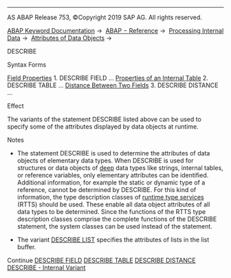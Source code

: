   

* * *

AS ABAP Release 753, ©Copyright 2019 SAP AG. All rights reserved.

[ABAP Keyword Documentation](javascript:call_link\('abenabap.htm'\)) →  [ABAP − Reference](javascript:call_link\('abenabap_reference.htm'\)) →  [Processing Internal Data](javascript:call_link\('abenabap_data_working.htm'\)) →  [Attributes of Data Objects](javascript:call_link\('abendescribe_field.htm'\)) → 

DESCRIBE

Syntax Forms

[Field Properties](javascript:call_link\('abapdescribe_field.htm'\))
1\. DESCRIBE FIELD ...
[Properties of an Internal Table](javascript:call_link\('abapdescribe_table.htm'\))
2\. DESCRIBE TABLE ...
[Distance Between Two Fields](javascript:call_link\('abapdescribe_distance.htm'\))
3\. DESCRIBE DISTANCE ...

Effect

The variants of the statement DESCRIBE listed above can be used to specify some of the attributes displayed by data objects at runtime.

Notes

-   The statement DESCRIBE is used to determine the attributes of data objects of elementary data types. When DESCRIBE is used for structures or data objects of [deep](javascript:call_link\('abendeep_glosry.htm'\) "Glossary Entry") data types like strings, internal tables, or reference variables, only elementary attributes can be identified. Additional information, for example the static or dynamic type of a reference, cannot be determined by DESCRIBE. For this kind of information, the type description classes of [runtime type services](javascript:call_link\('abenrun_time_type_services_glosry.htm'\) "Glossary Entry") (RTTS) should be used. These enable all data object attributes of all data types to be determined. Since the functions of the RTTS type description classes comprise the complete functions of the DESCRIBE statement, the system classes can be used instead of the statement.
    
-   The variant [DESCRIBE LIST](javascript:call_link\('abapdescribe_list.htm'\)) specifies the attributes of lists in the list buffer.
    

Continue
[DESCRIBE FIELD](javascript:call_link\('abapdescribe_field.htm'\))
[DESCRIBE TABLE](javascript:call_link\('abapdescribe_table.htm'\))
[DESCRIBE DISTANCE](javascript:call_link\('abapdescribe_distance.htm'\))
[DESCRIBE - Internal Variant](javascript:call_link\('abendescribe_internal.htm'\))
